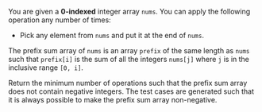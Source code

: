 You are given a **0-indexed** integer array `nums`. You can apply the following operation any number of times:

- Pick any element from `nums` and put it at the end of `nums`.

The prefix sum array of `nums` is an array `prefix` of the same length as `nums` such that `prefix[i]` is the sum of all the integers `nums[j]` where `j` is in the inclusive range `[0, i]`.

Return the minimum number of operations such that the prefix sum array does not contain negative integers. The test cases are generated such that it is always possible to make the prefix sum array non-negative.